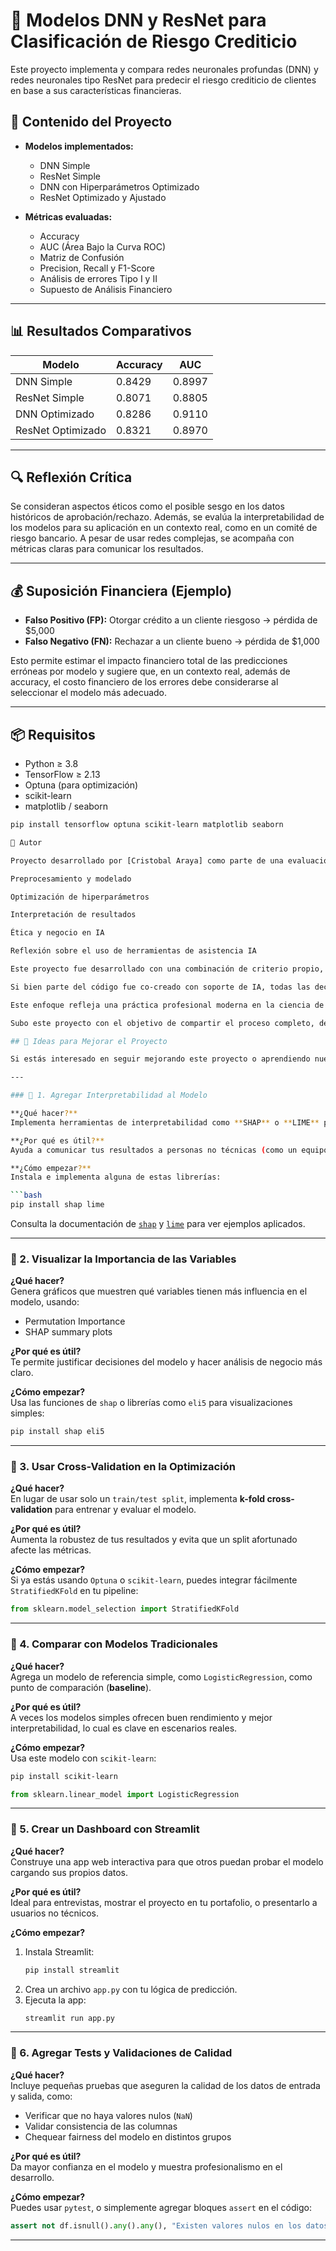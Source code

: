 # 🧠 Modelos DNN y ResNet para Clasificación de Riesgo Crediticio

Este proyecto implementa y compara redes neuronales profundas (DNN) y redes neuronales tipo ResNet para predecir el riesgo crediticio de clientes en base a sus características financieras.

## 📁 Contenido del Proyecto

- **Modelos implementados:**
  - DNN Simple
  - ResNet Simple
  - DNN con Hiperparámetros Optimizado
  - ResNet Optimizado y Ajustado

- **Métricas evaluadas:**
  - Accuracy
  - AUC (Área Bajo la Curva ROC)
  - Matriz de Confusión
  - Precision, Recall y F1-Score
  - Análisis de errores Tipo I y II
  - Supuesto de Análisis Financiero

---

## 📊 Resultados Comparativos

| Modelo                   | Accuracy | AUC     |
|--------------------------|----------|---------|
| DNN Simple               | 0.8429   | 0.8997  |
| ResNet Simple            | 0.8071   | 0.8805  |
| DNN Optimizado           | 0.8286   | 0.9110  |
| ResNet Optimizado        | 0.8321   | 0.8970  |

---

## 🔍 Reflexión Crítica

Se consideran aspectos éticos como el posible sesgo en los datos históricos de aprobación/rechazo. Además, se evalúa la interpretabilidad de los modelos para su aplicación en un contexto real, como en un comité de riesgo bancario. A pesar de usar redes complejas, se acompaña con métricas claras para comunicar los resultados.

---

## 💰 Suposición Financiera (Ejemplo)

- **Falso Positivo (FP):** Otorgar crédito a un cliente riesgoso → pérdida de $5,000
- **Falso Negativo (FN):** Rechazar a un cliente bueno → pérdida de $1,000

Esto permite estimar el impacto financiero total de las predicciones erróneas por modelo y sugiere que, en un contexto real, además de accuracy, el costo financiero de los errores debe considerarse al seleccionar el modelo más adecuado.

---

## 📦 Requisitos

- Python ≥ 3.8
- TensorFlow ≥ 2.13
- Optuna (para optimización)
- scikit-learn
- matplotlib / seaborn

```bash
pip install tensorflow optuna scikit-learn matplotlib seaborn

📌 Autor

Proyecto desarrollado por [Cristobal Araya] como parte de una evaluación de modelos de machine learning aplicados al crédito. Demostración de habilidades en:

Preprocesamiento y modelado

Optimización de hiperparámetros

Interpretación de resultados

Ética y negocio en IA

Reflexión sobre el uso de herramientas de asistencia IA

Este proyecto fue desarrollado con una combinación de criterio propio, conocimiento técnico y asistencia con herramientas basadas en inteligencia artificial (como ChatGPT).

Si bien parte del código fue co-creado con soporte de IA, todas las decisiones de diseño, evaluación, ajustes de modelos, interpretación de resultados y reflexiones fueron definidas por mí como autor del proyecto.

Este enfoque refleja una práctica profesional moderna en la ciencia de datos, donde se utilizan herramientas avanzadas para mejorar la productividad y el enfoque analítico, sin reemplazar el juicio humano.

Subo este proyecto con el objetivo de compartir el proceso completo, desde el desarrollo hasta la reflexión crítica, incluyendo tanto los aspectos técnicos como éticos del modelado de riesgos en un contexto financiero.

## 🚀 Ideas para Mejorar el Proyecto

Si estás interesado en seguir mejorando este proyecto o aprendiendo nuevas herramientas, aquí tienes algunas sugerencias prácticas que puedes implementar. Cada una incluye una breve explicación y cómo comenzar a aplicarla.

---

### 📌 1. Agregar Interpretabilidad al Modelo

**¿Qué hacer?**  
Implementa herramientas de interpretabilidad como **SHAP** o **LIME** para entender cómo cada variable influye en las predicciones del modelo.

**¿Por qué es útil?**  
Ayuda a comunicar tus resultados a personas no técnicas (como un equipo de negocio o comité de crédito) y mejora la confianza en el modelo.

**¿Cómo empezar?**  
Instala e implementa alguna de estas librerías:

```bash
pip install shap lime
```

Consulta la documentación de [`shap`](https://github.com/slundberg/shap) y [`lime`](https://github.com/marcotcr/lime) para ver ejemplos aplicados.

---

### 📌 2. Visualizar la Importancia de las Variables

**¿Qué hacer?**  
Genera gráficos que muestren qué variables tienen más influencia en el modelo, usando:

- Permutation Importance  
- SHAP summary plots

**¿Por qué es útil?**  
Te permite justificar decisiones del modelo y hacer análisis de negocio más claro.

**¿Cómo empezar?**  
Usa las funciones de `shap` o librerías como `eli5` para visualizaciones simples:

```bash
pip install shap eli5
```

---

### 📌 3. Usar Cross-Validation en la Optimización

**¿Qué hacer?**  
En lugar de usar solo un `train/test split`, implementa **k-fold cross-validation** para entrenar y evaluar el modelo.

**¿Por qué es útil?**  
Aumenta la robustez de tus resultados y evita que un split afortunado afecte las métricas.

**¿Cómo empezar?**  
Si ya estás usando `Optuna` o `scikit-learn`, puedes integrar fácilmente `StratifiedKFold` en tu pipeline:

```python
from sklearn.model_selection import StratifiedKFold
```

---

### 📌 4. Comparar con Modelos Tradicionales

**¿Qué hacer?**  
Agrega un modelo de referencia simple, como `LogisticRegression`, como punto de comparación (**baseline**).

**¿Por qué es útil?**  
A veces los modelos simples ofrecen buen rendimiento y mejor interpretabilidad, lo cual es clave en escenarios reales.

**¿Cómo empezar?**  
Usa este modelo con `scikit-learn`:

```bash
pip install scikit-learn
```

```python
from sklearn.linear_model import LogisticRegression
```

---

### 📌 5. Crear un Dashboard con Streamlit

**¿Qué hacer?**  
Construye una app web interactiva para que otros puedan probar el modelo cargando sus propios datos.

**¿Por qué es útil?**  
Ideal para entrevistas, mostrar el proyecto en tu portafolio, o presentarlo a usuarios no técnicos.

**¿Cómo empezar?**

1. Instala Streamlit:
   ```bash
   pip install streamlit
   ```
2. Crea un archivo `app.py` con tu lógica de predicción.
3. Ejecuta la app:
   ```bash
   streamlit run app.py
   ```

---

### 📌 6. Agregar Tests y Validaciones de Calidad

**¿Qué hacer?**  
Incluye pequeñas pruebas que aseguren la calidad de los datos de entrada y salida, como:

- Verificar que no haya valores nulos (`NaN`)
- Validar consistencia de las columnas
- Chequear fairness del modelo en distintos grupos

**¿Por qué es útil?**  
Da mayor confianza en el modelo y muestra profesionalismo en el desarrollo.

**¿Cómo empezar?**  
Puedes usar `pytest`, o simplemente agregar bloques `assert` en el código:

```python
assert not df.isnull().any().any(), "Existen valores nulos en los datos"
```

---

